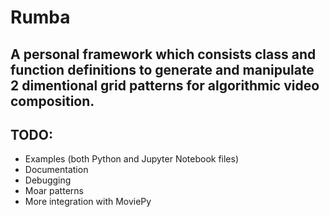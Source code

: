 # Rumba
## A personal framework which consists class and function definitions to generate and manipulate 2 dimentional grid patterns for algorithmic video composition.


## TODO:

* Examples (both Python and Jupyter Notebook files)
* Documentation
* Debugging
* Moar patterns
* More integration with MoviePy
